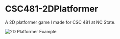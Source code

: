 # CSC481-2DPlatformer
A 2D platformer game I made for CSC 481 at NC State.

![2D Platformer Example](https://docs.google.com/uc?id=14P1mLhmSVE7Rr7gakPNBBWcrxOlwvB8w)
